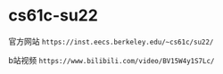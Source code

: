# cs61c-su22


官方网站 `https://inst.eecs.berkeley.edu/~cs61c/su22/`  

b站视频 `https://www.bilibili.com/video/BV15W4y1S7Lc/`